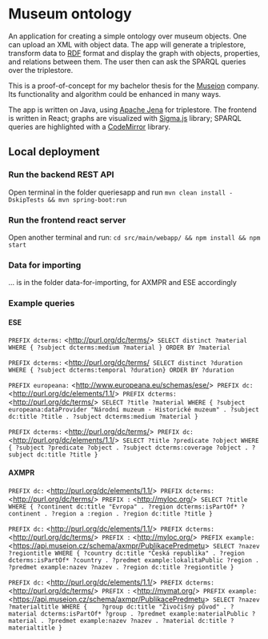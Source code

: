 # Museum ontology

An application for creating a simple ontology over museum objects. One can upload an XML with object data. The app will generate a triplestore, transform data to <a href="https://en.wikipedia.org/wiki/Resource_Description_Framework">RDF</a> format and display the graph with objects, properties, and relations between them. The user then can ask the SPARQL queries over the triplestore.

This is a proof-of-concept for my bachelor thesis for the <a href="https://www.axiell.com/cz/reseni/produkty/museion/">Museion</a> company. Its functionality and algorithm could be enhanced in many ways.

The app is written on Java, using <a href="https://jena.apache.org/">Apache Jena</a> for triplestore. The frontend is written in React; graphs are visualized with <a href="https://www.sigmajs.org/">Sigma.js</a> library; SPARQL queries are highlighted with a <a href="https://codemirror.net/">CodeMirror</a> library.

## Local deployment

### Run the backend REST API

Open terminal in the folder queriesapp and run
`mvn clean install -DskipTests && mvn spring-boot:run`

### Run the frontend react server 

Open another terminal and run: 
`cd src/main/webapp/ && npm install && npm start`

### Data for importing

... is in the folder data-for-importing, for AXMPR and ESE accordingly

### Example queries

#### ESE

`PREFIX dcterms:` <<http://purl.org/dc/terms/>>`
SELECT distinct ?material WHERE {
?subject dcterms:medium ?material
}
ORDER BY ?material`

`PREFIX dcterms:` <<http://purl.org/dc/terms/>`
SELECT distinct ?duration WHERE {
?subject dcterms:temporal ?duration}
ORDER BY ?duration`

`PREFIX europeana:` <<http://www.europeana.eu/schemas/ese/>>`
PREFIX dc:` <<http://purl.org/dc/elements/1.1/>>`
PREFIX dcterms:` <<http://purl.org/dc/terms/>>`
SELECT ?title ?material WHERE {
?subject europeana:dataProvider "Národní muzeum - Historické muzeum" .
?subject dc:title ?title .
?subject dcterms:medium ?material
}`

`PREFIX dcterms:` <<http://purl.org/dc/terms/>>`
PREFIX dc:` <<http://purl.org/dc/elements/1.1/>>`
SELECT ?title ?predicate ?object WHERE {
?subject ?predicate ?object .
?subject dcterms:coverage ?object .
?subject dc:title ?title
}`

#### AXMPR

`PREFIX dc:` <<http://purl.org/dc/elements/1.1/>>`
PREFIX dcterms:` <<http://purl.org/dc/terms/>>`
PREFIX :` <<http://myloc.org/>>`
SELECT ?title WHERE {
?continent dc:title "Evropa" .
?region dcterms:isPartOf* ?continent .
?region a :region .
?region dc:title ?title
}`

`PREFIX dc:` <<http://purl.org/dc/elements/1.1/>>`
PREFIX dcterms:` <<http://purl.org/dc/terms/>>`
PREFIX :` <<http://myloc.org/>>`
PREFIX example:` <<https://api.museion.cz/schema/axmpr/PublikacePredmetu>>`
SELECT ?nazev ?regiontitle WHERE {
?country dc:title "Česká republika" .
?region dcterms:isPartOf* ?country .
?predmet example:lokalitaPublic ?region .
?predmet example:nazev ?nazev .
?region dc:title ?regiontitle
}`

`PREFIX dc:` <<http://purl.org/dc/elements/1.1/>>`
PREFIX dcterms:` <<http://purl.org/dc/terms/>>`
PREFIX :` <<http://mymat.org/>>`
PREFIX example:` <<https://api.museion.cz/schema/axmpr/PublikacePredmetu>>`
SELECT ?nazev ?materialtitle WHERE {   
?group dc:title "Živočišný původ" .
?material dcterms:isPartOf* ?group .
?predmet example:materialPublic ?material .
?predmet example:nazev ?nazev .
?material dc:title ?materialtitle
}`

